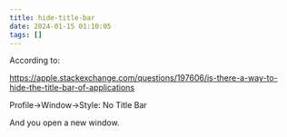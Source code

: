 ```yaml
---
title: hide-title-bar
date: 2024-01-15 01:10:05
tags: []
---
```

According to:

https://apple.stackexchange.com/questions/197606/is-there-a-way-to-hide-the-title-bar-of-applications

Profile->Window->Style: No Title Bar

And you open a new window.

